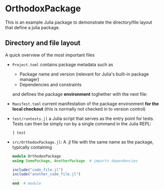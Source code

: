 # OrthodoxPackage

This is an example Julia package to demonstrate the directory/file layout that define a julia package.

## Directory and file layout

A quick overview of the most important files

* `Project.toml` contains package metadata such as
    * Package name and version (relevant for Julia's built-in package manager)
    * Dependencies and constraints

  and defines the package **environment** toghether with the next file:
* `Manifest.toml` current manifestation of the package environment **for the local checkout** (this is normally not checked in to version control)
* `test/runtests.jl` a Julia script that serves as the entry point for tests. Tests can then be simply run by a single command in the Julia REPL:

   ```julia-repl
   ] test
   ```

* `src/OrthodoxPackage.jl`: A .jl file with the same name as the package, typically containing

    ```julia
    module OrthodoxPackage
    using SomePackage, AnotherPackage  # imports dependencies

    include("code_file.jl")
    include("another_code_file.jl")
    ...
    end  # module
    ```
